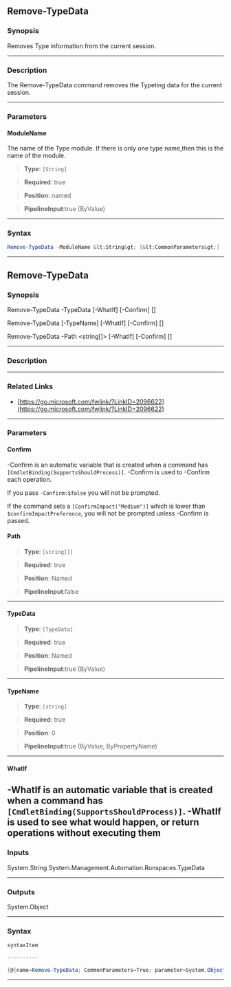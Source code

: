 
Remove-TypeData
---------------
### Synopsis
Removes Type information from the current session.

---
### Description

The Remove-TypeData command removes the Typeting data for the current session.

---
### Parameters
#### **ModuleName**

The name of the Type module.  If there is only one type name,then
this is the name of the module.



> **Type**: ```[String]```

> **Required**: true

> **Position**: named

> **PipelineInput**:true (ByValue)



---
### Syntax
```PowerShell
Remove-TypeData -ModuleName &lt;String&gt; [&lt;CommonParameters&gt;]
```
---
Remove-TypeData
---------------
### Synopsis

Remove-TypeData -TypeData <TypeData> [-WhatIf] [-Confirm] [<CommonParameters>]

Remove-TypeData [-TypeName] <string> [-WhatIf] [-Confirm] [<CommonParameters>]

Remove-TypeData -Path <string[]> [-WhatIf] [-Confirm] [<CommonParameters>]


---
### Description
---
### Related Links
* [https://go.microsoft.com/fwlink/?LinkID=2096622](https://go.microsoft.com/fwlink/?LinkID=2096622)



---
### Parameters
#### **Confirm**
-Confirm is an automatic variable that is created when a command has ```[CmdletBinding(SupportsShouldProcess)]```.
-Confirm is used to -Confirm each operation.
    
If you pass ```-Confirm:$false``` you will not be prompted.
    
    
If the command sets a ```[ConfirmImpact("Medium")]``` which is lower than ```$confirmImpactPreference```, you will not be prompted unless -Confirm is passed.

#### **Path**

> **Type**: ```[string[]]```

> **Required**: true

> **Position**: Named

> **PipelineInput**:false



---
#### **TypeData**

> **Type**: ```[TypeData]```

> **Required**: true

> **Position**: Named

> **PipelineInput**:true (ByValue)



---
#### **TypeName**

> **Type**: ```[string]```

> **Required**: true

> **Position**: 0

> **PipelineInput**:true (ByValue, ByPropertyName)



---
#### **WhatIf**
-WhatIf is an automatic variable that is created when a command has ```[CmdletBinding(SupportsShouldProcess)]```.
-WhatIf is used to see what would happen, or return operations without executing them
---
### Inputs
System.String
System.Management.Automation.Runspaces.TypeData


---
### Outputs
System.Object


---
### Syntax
```PowerShell
syntaxItem
```
```PowerShell
----------
```
```PowerShell
{@{name=Remove-TypeData; CommonParameters=True; parameter=System.Object[]}, @{name=Remove-TypeData; CommonParameters=Tr…
```
---



